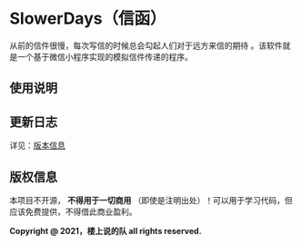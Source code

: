 # SlowerDays（信函）
从前的信件很慢，每次写信的时候总会勾起人们对于远方来信的期待 。该软件就是一个基于微信小程序实现的模拟信件传递的程序。



## 使用说明



## 更新日志

详见：[版本信息](https://github.com/Moyulingjiu/SlowerDays/blob/main/version.md)

## 版权信息

本项目不开源， **不得用于一切商用** （即使是注明出处）！可以用于学习代码，但应该免费提供，不得借此商业盈利。



**Copyright @ 2021，楼上说的队 all rights reserved.**